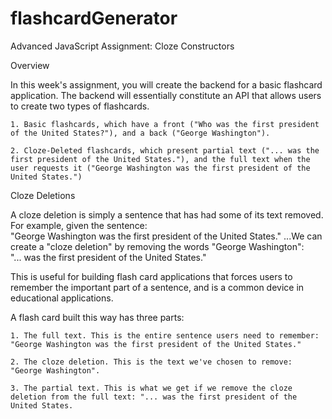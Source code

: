 # flashcardGenerator

Advanced JavaScript Assignment: Cloze Constructors 

Overview  

In this week's assignment, you will create the backend for a basic flashcard application.  The backend will essentially constitute an API that allows users to create two types of flashcards.  

	1. Basic flashcards, which have a front ("Who was the first president of the United States?"), and a back ("George Washington"). 

	2. Cloze-Deleted flashcards, which present partial text ("... was the first president of the United States."), and the full text when the user requests it ("George Washington was the first president of the United States.")  

Cloze Deletions  

A cloze deletion is simply a sentence that has had some of its text removed. For example, given the sentence:  
"George Washington was the first president of the United States."  ...We can create a "cloze deletion" by removing the words "George Washington":  
"... was the first president of the United States."  

This is useful for building flash card applications that forces users to remember the important part of a sentence, and is a common device in educational applications. 

A flash card built this way has three parts:  

	1. The full text. This is the entire sentence users need to remember: "George Washington was the first president of the United States."  

	2. The cloze deletion. This is the text we've chosen to remove: "George Washington".  

	3. The partial text. This is what we get if we remove the cloze deletion from the full text: "... was the first president of the United States.  
